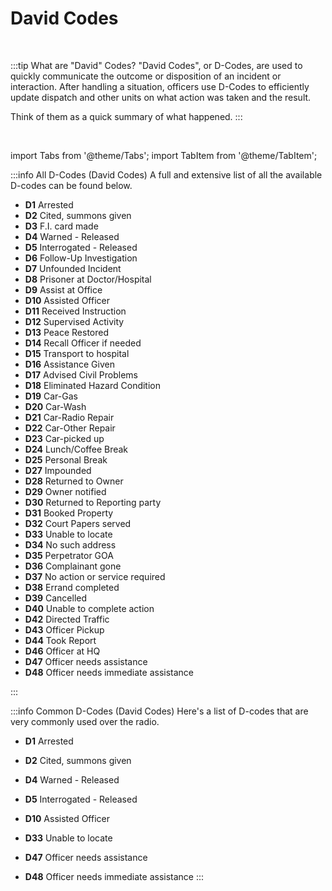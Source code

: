 # David Codes

<br/>

:::tip What are "David" Codes?
"David Codes", or D-Codes, are used to quickly communicate the outcome or disposition of an incident or interaction. After handling a situation, officers use D-Codes to efficiently update dispatch and other units on what action was taken and the result.

Think of them as a quick summary of what happened.
:::

<br/>

import Tabs from '@theme/Tabs';
import TabItem from '@theme/TabItem';

<Tabs>
  <TabItem value="all" label="All David Codes" default>

:::info All D-Codes (David Codes)
A full and extensive list of all the available D-codes can be found below.

- **D1** Arrested
- **D2** Cited, summons given
- **D3** F.I. card made
- **D4** Warned - Released
- **D5** Interrogated - Released
- **D6** Follow-Up Investigation
- **D7** Unfounded Incident
- **D8** Prisoner at Doctor/Hospital
- **D9** Assist at Office
- **D10** Assisted Officer
- **D11** Received Instruction
- **D12** Supervised Activity
- **D13** Peace Restored
- **D14** Recall Officer if needed
- **D15** Transport to hospital
- **D16** Assistance Given
- **D17** Advised Civil Problems
- **D18** Eliminated Hazard Condition
- **D19** Car-Gas
- **D20** Car-Wash
- **D21** Car-Radio Repair
- **D22** Car-Other Repair
- **D23** Car-picked up
- **D24** Lunch/Coffee Break
- **D25** Personal Break
- **D27** Impounded
- **D28** Returned to Owner
- **D29** Owner notified
- **D30** Returned to Reporting party
- **D31** Booked Property
- **D32** Court Papers served
- **D33** Unable to locate
- **D34** No such address
- **D35** Perpetrator GOA
- **D36** Complainant gone
- **D37** No action or service required
- **D38** Errand completed
- **D39** Cancelled
- **D40** Unable to complete action
- **D42** Directed Traffic
- **D43** Officer Pickup
- **D44** Took Report
- **D46** Officer at HQ
- **D47** Officer needs assistance
- **D48** Officer needs immediate assistance

:::

  </TabItem>
  <TabItem value="common" label="Common David Codes">

:::info Common D-Codes (David Codes)
Here's a list of D-codes that are very commonly used over the radio.

- **D1** Arrested
- **D2** Cited, summons given
- **D4** Warned - Released
- **D5** Interrogated - Released
- **D10** Assisted Officer
- **D33** Unable to locate
- **D47** Officer needs assistance
- **D48** Officer needs immediate assistance
:::

  </TabItem>
</Tabs>
